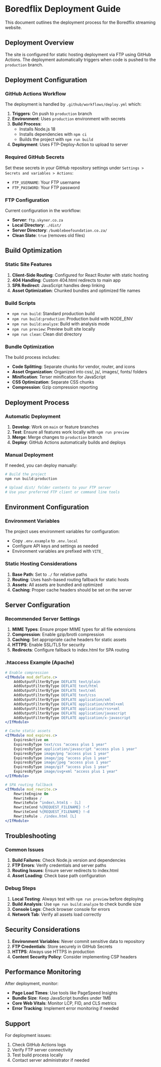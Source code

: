# Boredflix Deployment Guide

This document outlines the deployment process for the Boredflix streaming website.

## Deployment Overview

The site is configured for static hosting deployment via FTP using GitHub Actions. The deployment automatically triggers when code is pushed to the `production` branch.

## Deployment Configuration

### GitHub Actions Workflow

The deployment is handled by `.github/workflows/deploy.yml` which:

1. **Triggers**: On push to `production` branch
2. **Environment**: Uses `production` environment with secrets
3. **Build Process**: 
   - Installs Node.js 18
   - Installs dependencies with `npm ci`
   - Builds the project with `npm run build`
4. **Deployment**: Uses FTP-Deploy-Action to upload to server

### Required GitHub Secrets

Set these secrets in your GitHub repository settings under `Settings > Secrets and variables > Actions`:

- `FTP_USERNAME`: Your FTP username
- `FTP_PASSWORD`: Your FTP password

### FTP Configuration

Current configuration in the workflow:
- **Server**: `ftp.skyner.co.za`
- **Local Directory**: `./dist/`
- **Server Directory**: `/bumblebeefoundation.co.za/`
- **Clean Slate**: `true` (removes old files)

## Build Optimization

### Static Site Features

1. **Client-Side Routing**: Configured for React Router with static hosting
2. **404 Handling**: Custom 404.html redirects to main app
3. **SPA Redirect**: JavaScript handles deep linking
4. **Asset Optimization**: Chunked bundles and optimized file names

### Build Scripts

- `npm run build`: Standard production build
- `npm run build:production`: Production build with NODE_ENV
- `npm run build:analyze`: Build with analysis mode
- `npm run preview`: Preview built site locally
- `npm run clean`: Clean dist directory

### Bundle Optimization

The build process includes:
- **Code Splitting**: Separate chunks for vendor, router, and icons
- **Asset Organization**: Organized into css/, js/, images/, fonts/ folders
- **Minification**: Terser minification for JavaScript
- **CSS Optimization**: Separate CSS chunks
- **Compression**: Gzip compression reporting

## Deployment Process

### Automatic Deployment

1. **Develop**: Work on `main` or feature branches
2. **Test**: Ensure all features work locally with `npm run preview`
3. **Merge**: Merge changes to `production` branch
4. **Deploy**: GitHub Actions automatically builds and deploys

### Manual Deployment

If needed, you can deploy manually:

```bash
# Build the project
npm run build:production

# Upload dist/ folder contents to your FTP server
# Use your preferred FTP client or command line tools
```

## Environment Configuration

### Environment Variables

The project uses environment variables for configuration:

- Copy `.env.example` to `.env.local`
- Configure API keys and settings as needed
- Environment variables are prefixed with `VITE_`

### Static Hosting Considerations

1. **Base Path**: Set to `./` for relative paths
2. **Routing**: Uses hash-based routing fallback for static hosts
3. **Assets**: All assets are bundled and optimized
4. **Caching**: Proper cache headers should be set on the server

## Server Configuration

### Recommended Server Settings

1. **MIME Types**: Ensure proper MIME types for all file extensions
2. **Compression**: Enable gzip/brotli compression
3. **Caching**: Set appropriate cache headers for static assets
4. **HTTPS**: Enable SSL/TLS for security
5. **Redirects**: Configure fallback to index.html for SPA routing

### .htaccess Example (Apache)

```apache
# Enable compression
<IfModule mod_deflate.c>
    AddOutputFilterByType DEFLATE text/plain
    AddOutputFilterByType DEFLATE text/html
    AddOutputFilterByType DEFLATE text/xml
    AddOutputFilterByType DEFLATE text/css
    AddOutputFilterByType DEFLATE application/xml
    AddOutputFilterByType DEFLATE application/xhtml+xml
    AddOutputFilterByType DEFLATE application/rss+xml
    AddOutputFilterByType DEFLATE application/javascript
    AddOutputFilterByType DEFLATE application/x-javascript
</IfModule>

# Cache static assets
<IfModule mod_expires.c>
    ExpiresActive on
    ExpiresByType text/css "access plus 1 year"
    ExpiresByType application/javascript "access plus 1 year"
    ExpiresByType image/png "access plus 1 year"
    ExpiresByType image/jpg "access plus 1 year"
    ExpiresByType image/jpeg "access plus 1 year"
    ExpiresByType image/gif "access plus 1 year"
    ExpiresByType image/svg+xml "access plus 1 year"
</IfModule>

# SPA routing fallback
<IfModule mod_rewrite.c>
    RewriteEngine On
    RewriteBase /
    RewriteRule ^index\.html$ - [L]
    RewriteCond %{REQUEST_FILENAME} !-f
    RewriteCond %{REQUEST_FILENAME} !-d
    RewriteRule . /index.html [L]
</IfModule>
```

## Troubleshooting

### Common Issues

1. **Build Failures**: Check Node.js version and dependencies
2. **FTP Errors**: Verify credentials and server paths
3. **Routing Issues**: Ensure server redirects to index.html
4. **Asset Loading**: Check base path configuration

### Debug Steps

1. **Local Testing**: Always test with `npm run preview` before deploying
2. **Build Analysis**: Use `npm run build:analyze` to check bundle size
3. **Console Logs**: Check browser console for errors
4. **Network Tab**: Verify all assets load correctly

## Security Considerations

1. **Environment Variables**: Never commit sensitive data to repository
2. **FTP Credentials**: Store securely in GitHub Secrets
3. **HTTPS**: Always use HTTPS in production
4. **Content Security Policy**: Consider implementing CSP headers

## Performance Monitoring

After deployment, monitor:
- **Page Load Times**: Use tools like PageSpeed Insights
- **Bundle Size**: Keep JavaScript bundles under 1MB
- **Core Web Vitals**: Monitor LCP, FID, and CLS metrics
- **Error Tracking**: Implement error monitoring if needed

## Support

For deployment issues:
1. Check GitHub Actions logs
2. Verify FTP server connectivity
3. Test build process locally
4. Contact server administrator if needed
